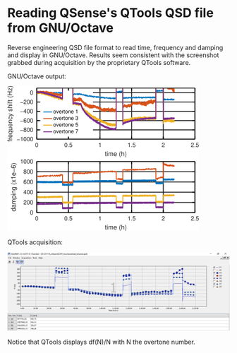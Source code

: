 # Reading QSense's QTools QSD file from GNU/Octave

Reverse engineering QSD file format to read time, frequency and damping
and display in GNU/Octave. Results seem consistent with the screenshot
grabbed during acquisition by the proprietary QTools software.

GNU/Octave output:

<img src="goall.png">

QTools acquisition:

<img src="231118_reOpenQCM1_functionalized_toluene.png">

Notice that QTools displays df(N)/N with N the overtone number.

